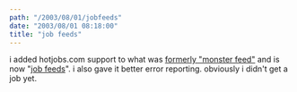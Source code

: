 ```yaml
---
path: "/2003/08/01/jobfeeds" 
date: "2003/08/01 08:18:00" 
title: "job feeds" 
---
```

<p>i added hotjobs.com support to what was <a href="http://weblog.randomchaos.com/index.php?date=2003-07-30&amp;title=monster+feed">formerly "monster feed"</a> and is now "<a href="http://weblog.randomchaos.com/jobfeeds.php">job feeds</a>". i also gave it better error reporting. obviously i didn't get a job yet.</p>